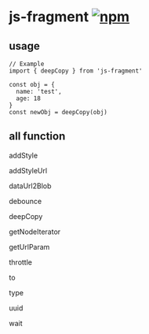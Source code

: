 # js-fragment [![npm](https://img.shields.io/npm/v/js-fragment.svg)](https://www.npmjs.com/package/js-fragment)

## usage
```
// Example
import { deepCopy } from 'js-fragment'

const obj = {
  name: 'test',
  age: 18
}
const newObj = deepCopy(obj)
```

## all function

addStyle

addStyleUrl

dataUrl2Blob

debounce

deepCopy

getNodeIterator

getUrlParam

throttle

to

type

uuid

wait
